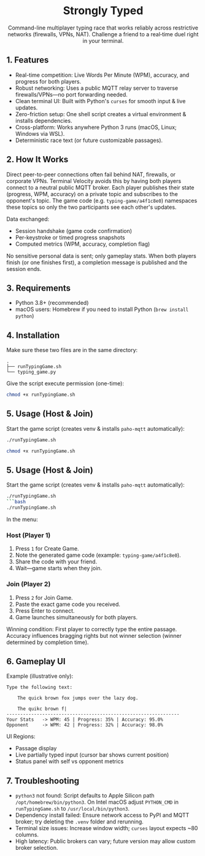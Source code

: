 <div align="center">

# Strongly Typed

Command-line multiplayer typing race that works reliably across restrictive networks (firewalls, VPNs, NAT). Challenge a friend to a real‑time duel right in your terminal.
</div>

## 1. Features
- Real-time competition: Live Words Per Minute (WPM), accuracy, and progress for both players.
- Robust networking: Uses a public MQTT relay server to traverse firewalls/VPNs—no port forwarding needed.
- Clean terminal UI: Built with Python's `curses` for smooth input & live updates.
- Zero-friction setup: One shell script creates a virtual environment & installs dependencies.
- Cross-platform: Works anywhere Python 3 runs (macOS, Linux; Windows via WSL).
- Deterministic race text (or future customizable passages).

## 2. How It Works
Direct peer-to-peer connections often fail behind NAT, firewalls, or corporate VPNs. Terminal Velocity avoids this by having both players connect to a neutral public MQTT broker. Each player publishes their state (progress, WPM, accuracy) on a private topic and subscribes to the opponent's topic. The game code (e.g. `typing-game/a4f1c8e0`) namespaces these topics so only the two participants see each other's updates.

Data exchanged:
- Session handshake (game code confirmation)
- Per-keystroke or timed progress snapshots
- Computed metrics (WPM, accuracy, completion flag)

No sensitive personal data is sent; only gameplay stats. When both players finish (or one finishes first), a completion message is published and the session ends.

## 3. Requirements
- Python 3.8+ (recommended)
- macOS users: Homebrew if you need to install Python (`brew install python`)

## 4. Installation
Make sure these two files are in the same directory:

```
.
├── runTypingGame.sh
└── typing_game.py
```

Give the script execute permission (one-time):

```bash
chmod +x runTypingGame.sh
```

## 5. Usage (Host & Join)
Start the game script (creates venv & installs `paho-mqtt` automatically):

```bash
./runTypingGame.sh
```
```bash
chmod +x runTypingGame.sh
```

## 5. Usage (Host & Join)
Start the game script (creates venv & installs `paho-mqtt` automatically):

```bash
./runTypingGame.sh
```bash
./runTypingGame.sh
```

In the menu:

### Host (Player 1)
1. Press `1` for Create Game.
2. Note the generated game code (example: `typing-game/a4f1c8e0`).
3. Share the code with your friend.
4. Wait—game starts when they join.

### Join (Player 2)
1. Press `2` for Join Game.
2. Paste the exact game code you received.
3. Press Enter to connect.
4. Game launches simultaneously for both players.

Winning condition: First player to correctly type the entire passage. Accuracy influences bragging rights but not winner selection (winner determined by completion time).

## 6. Gameplay UI
Example (illustrative only):

```
Type the following text:

    The quick brown fox jumps over the lazy dog.

    The quikc brown f|
---------------------------------------------------------------
Your Stats   -> WPM: 45 | Progress: 35% | Accuracy: 95.0%
Opponent     -> WPM: 42 | Progress: 32% | Accuracy: 98.0%
```

UI Regions:
- Passage display
- Live partially typed input (cursor bar shows current position)
- Status panel with self vs opponent metrics

## 7. Troubleshooting
- `python3` not found: Script defaults to Apple Silicon path `/opt/homebrew/bin/python3`. On Intel macOS adjust `PYTHON_CMD` in `runTypingGame.sh` to `/usr/local/bin/python3`.
- Dependency install failed: Ensure network access to PyPI and MQTT broker; try deleting the `.venv` folder and rerunning.
- Terminal size issues: Increase window width; `curses` layout expects ~80 columns.
- High latency: Public brokers can vary; future version may allow custom broker selection.